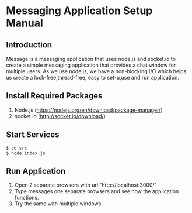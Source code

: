# Messaging Application Setup Manual

## Introduction
Message is a messaging application that uses node.js and socket.io to create a simple messaging application that provides a chat window for multiple users.
As we use node.js, we have a non-blocking I/O which helps us create a lock-free,thread-free, easy to set-u,use and run application.

## Install Required Packages
1. Node.js (https://nodejs.org/en/download/package-manager/)
2. socket.io (http://socket.io/download/)

## Start Services
```
$ cd src
$ node index.js
```

## Run Application 
1. Open 2 separate browsers with url "http://localhost:3000/" 
2. Type messages one separate browsers and see how the application functions.
3. Try the same with multiple windows.
